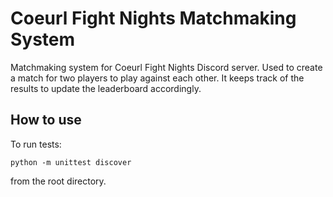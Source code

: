 # Coeurl Fight Nights Matchmaking System

Matchmaking system for Coeurl Fight Nights Discord server. Used to create a match for two players to play against each other. It keeps track of the results to update the leaderboard accordingly.

## How to use

To run tests: 
```
python -m unittest discover
```
from the root directory. 
